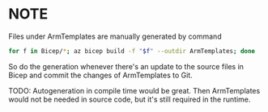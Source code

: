 # NOTE

Files under ArmTemplates are manually generated by command

```bash
for f in Bicep/*; az bicep build -f "$f" --outdir ArmTemplates; done
```

So do the generation whenever there's an update to the source files in Bicep and commit the changes of ArmTemplates to Git.

TODO: Autogeneration in compile time would be great. Then ArmTemplates would not be needed in source code, but it's still required in the runtime.
